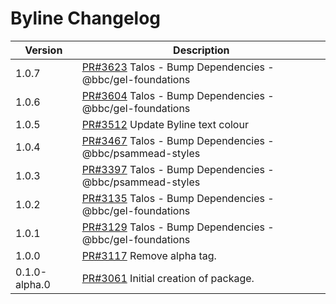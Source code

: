 # Byline Changelog

| Version       | Description |
|---------------|-------------|
| 1.0.7 | [PR#3623](https://github.com/bbc/psammead/pull/3623) Talos - Bump Dependencies - @bbc/gel-foundations |
| 1.0.6 | [PR#3604](https://github.com/bbc/psammead/pull/3604) Talos - Bump Dependencies - @bbc/gel-foundations |
| 1.0.5 | [PR#3512](https://github.com/bbc/psammead/pull/3512) Update Byline text colour |
| 1.0.4 | [PR#3467](https://github.com/bbc/psammead/pull/3467) Talos - Bump Dependencies - @bbc/psammead-styles |
| 1.0.3 | [PR#3397](https://github.com/bbc/psammead/pull/3397) Talos - Bump Dependencies - @bbc/psammead-styles |
| 1.0.2 | [PR#3135](https://github.com/bbc/psammead/pull/3135) Talos - Bump Dependencies - @bbc/gel-foundations |
| 1.0.1 | [PR#3129](https://github.com/bbc/psammead/pull/3129) Talos - Bump Dependencies - @bbc/gel-foundations |
| 1.0.0         | [PR#3117](https://github.com/bbc/psammead/pull/3117) Remove alpha tag. |
| 0.1.0-alpha.0 | [PR#3061](https://github.com/bbc/psammead/pull/3061) Initial creation of package. |
